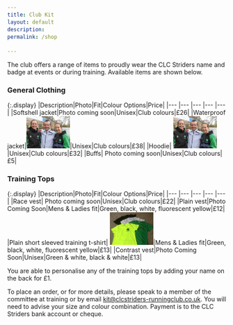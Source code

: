 ```yaml
---
title: Club Kit
layout: default
description:
permalink: /shop

---
```


The club offers a range of items to proudly wear the CLC Striders name and badge at events or during training. Available items are shown below.

### General Clothing

{:.display}
|Description|Photo|Fit|Colour Options|Price|
|--- |--- |--- |--- |--- |
|Softshell jacket|Photo coming soon|Unisex|Club colours|£26|
|Waterproof jacket|<a href="/images/kit/kit_2.jpg"><img src=" /images/kit/kit_2.jpg" width="100"></a>|Unisex|Club colours|£38|
|Hoodie| <a href="/images/kit/kit_2.jpg"><img src=" /images/kit/kit_2.jpg" width="100"></a>|Unisex|Club colours|£32|
|Buffs| Photo coming soon|Unisex|Club colours|£5|

### Training Tops

{:.display}
|Description|Photo|Fit|Colour Options|Price|
|--- |--- |--- |--- |--- |
|Race vest| Photo coming soon|Unisex|Club colours|£22|
|Plain vest|Photo Coming Soon|Mens & Ladies fit|Green, black, white, fluorescent yellow|£12|
|Plain short sleeved training t-shirt| <a href="/images/kit/Kit2018_01.jpg"><img src=" /images/kit/Kit2018_01.jpg" width="100"></a>|Mens & Ladies fit|Green, black, white, fluorescent yellow|£13|
|Contrast vest|Photo Coming Soon|Unisex|Green & white, black & white|£13|

You are able to personalise any of the training tops by adding your name on the back for £1.

To place an order, or for more details, please speak to a member of the committee at training or by email <kit@clcstriders-runningclub.co.uk>. You will need to advise your size and colour combination. Payment is to the CLC Striders bank account or cheque. 
